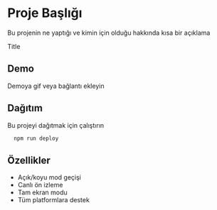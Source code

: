 #
# Proje Başlığı

Bu projenin ne yaptığı ve kimin için olduğu hakkında kısa bir açıklama

Title
## Demo

Demoya gif veya bağlantı ekleyin

  
## Dağıtım

Bu projeyi dağıtmak için çalıştırın

```bash
  npm run deploy
```

  
## Özellikler

- Açık/koyu mod geçişi
- Canlı ön izleme
- Tam ekran modu
- Tüm platformlara destek

  
